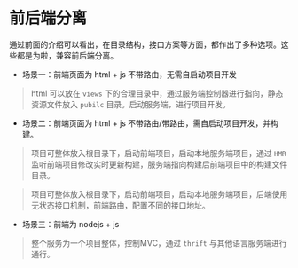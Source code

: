 # 前后端分离

通过前面的介绍可以看出，在目录结构，接口方案等方面，都作出了多种选项。这些都是为啦，兼容前后端分离。

+ 场景一：前端页面为 html + js 不带路由，无需自启动项目开发

> html 可以放在 ` views ` 下的合理目录中，通过服务端控制器进行指向，静态资源文件放入 ` pubilc ` 目录。启动服务端，进行项目开发。

+ 场景二：前端页面为 html + js 不带路由/带路由，需自启动项目开发，并构建。

> 项目可整体放入根目录下，启动前端项目，启动本地服务端项目，通过 ` HMR ` 监听前端项目修改实时更新构建，服务端指向构建后前端项目中的构建文件目录。

> 项目可整体放入根目录下，启动前端项目，启动本地服务端项目，后端使用无状态接口机制，前端路由，配置不同的接口地址。

+ 场景三：前端为 nodejs + js 

> 整个服务为一个项目整体，控制MVC，通过 ` thrift ` 与其他语言服务端进行通行。
